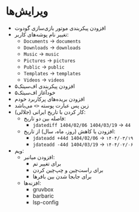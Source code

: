 # ویرایش‌ها


- افزودن پیکربندی موتور بازی‌سازی گودوت
- تغییر نام پوشه‌های کاربر:
	- `Documents` -> `documents`
	- `Downloads` -> `downloads`
	- `Music` -> `music`
	- `Pictures` -> `pictures`
	- `Public` -> `public`
	- `Templates` -> `templates`
	- `Videos` -> `videos`
- افزودن پیکربندی اف‌سیتک۵
- خودآغاز اف‌سیتک۵
- افزودن بریده‌های پرکاربرد خودم
- زین پس عبارت پوسته ` <> ` می‌باشد
- کار کردن با تاریخ ایرانی (جلالی):
	- فاصله بین دو تاریخ:
		- `jdatediff 1404/02/06 1404/03/19` -> `44`
	- افزودن یا کاهش (روز، ماه، سال) از تاریخ:
		- `jdateadd +44d 1404/02/06` -> `۱۴۰۴/۰۳/۱۹`
		- `jdateadd -44d 1404/03/19` -> `۱۴۰۴/۰۲/۰۶`
- ویم:
	- افزودن میانبر:
		- برای تغییر تم
		- برای راست‌چین و چپ‌چین کردن
		- برای جابجا شدن بین بافرها
	- افزنه‌ها:
		- gruvbox
		- barbaric
		- lsp-config
